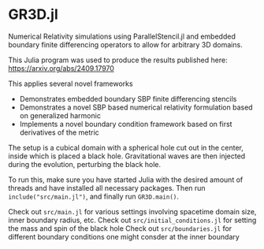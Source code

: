 # GR3D.jl
Numerical Relativity simulations using ParallelStencil.jl and embedded boundary finite differencing operators to allow for arbitrary 3D domains.

This Julia program was used to produce the results published here: https://arxiv.org/abs/2409.17970

This applies several novel frameworks
  - Demonstrates embedded boundary SBP finite differencing stencils
  - Demonstrates a novel SBP based numerical relativity formulation based on generalized harmonic
  - Implements a novel boundary condition framework based on first derivatives of the metric

The setup is a cubical domain with a spherical hole cut out in the center, inside which is placed a black hole.
Gravitational waves are then injected during the evolution, perturbing the black hole.

To run this, make sure you have started Julia with the desired amount of threads and have installed all necessary packages.
Then run `include("src/main.jl")`, and finally run `GR3D.main()`. 

Check out `src/main.jl` for various settings involving spacetime domain size, inner boundary radius, etc.
Check out `src/initial_conditions.jl` for setting the mass and spin of the black hole
Check out `src/boundaries.jl` for different boundary conditions one might consder at the inner boundary


